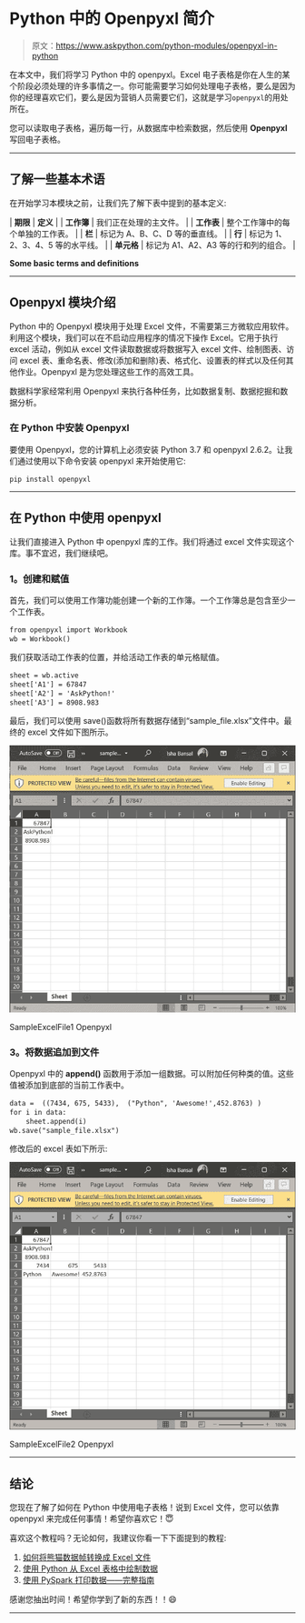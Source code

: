 # Python 中的 Openpyxl 简介

> 原文：<https://www.askpython.com/python-modules/openpyxl-in-python>

在本文中，我们将学习 Python 中的 openpyxl。Excel 电子表格是你在人生的某个阶段必须处理的许多事情之一。你可能需要学习如何处理电子表格，要么是因为你的经理喜欢它们，要么是因为营销人员需要它们，这就是学习`openpyxl`的用处所在。

您可以读取电子表格，遍历每一行，从数据库中检索数据，然后使用 **Openpyxl** 写回电子表格。

* * *

## **了解一些基本术语**

在开始学习本模块之前，让我们先了解下表中提到的基本定义:

| **期限** | **定义** |
| **工作簿** | 我们正在处理的主文件。 |
| **工作表** | 整个工作簿中的每个单独的工作表。 |
| **栏** | 标记为 A、B、C、D 等的垂直线。 |
| **行** | 标记为 1、2、3、4、5 等的水平线。 |
| **单元格** | 标记为 A1、A2、A3 等的行和列的组合。 |

**Some basic terms and definitions**

* * *

## **Openpyxl 模块介绍**

Python 中的 Openpyxl 模块用于处理 Excel 文件，不需要第三方微软应用软件。利用这个模块，我们可以在不启动应用程序的情况下操作 Excel。它用于执行 excel 活动，例如从 excel 文件读取数据或将数据写入 excel 文件、绘制图表、访问 excel 表、重命名表、修改(添加和删除)表、格式化、设置表的样式以及任何其他作业。Openpyxl 是为您处理这些工作的高效工具。

数据科学家经常利用 Openpyxl 来执行各种任务，比如数据复制、数据挖掘和数据分析。

### **在 Python 中安装 Openpyxl**

要使用 Openpyxl，您的计算机上必须安装 Python 3.7 和 openpyxl 2.6.2。让我们通过使用以下命令安装 openpyxl 来开始使用它:

```
pip install openpyxl  

```

* * *

## **在 Python 中使用 openpyxl**

让我们直接进入 Python 中 openpyxl 库的工作。我们将通过 excel 文件实现这个库。事不宜迟，我们继续吧。

### **1。创建和赋值**

首先，我们可以使用工作簿功能创建一个新的工作簿。一个工作簿总是包含至少一个工作表。

```
from openpyxl import Workbook  
wb = Workbook() 

```

我们获取活动工作表的位置，并给活动工作表的单元格赋值。

```
sheet = wb.active 
sheet['A1'] = 67847  
sheet['A2'] = 'AskPython!'
sheet['A3'] = 8908.983

```

最后，我们可以使用 save()函数将所有数据存储到“sample_file.xlsx”文件中。最终的 excel 文件如下图所示。

![SampleExcelFile1 Openpyxl](img/facd08dbfea7363c8ca285d7b6942673.png)

SampleExcelFile1 Openpyxl

### **3。将数据追加到文件**

Openpyxl 中的 **append()** 函数用于添加一组数据。可以附加任何种类的值。这些值被添加到底部的当前工作表中。

```
data =  ((7434, 675, 5433),  ("Python", 'Awesome!',452.8763) )
for i in data:  
    sheet.append(i)  
wb.save("sample_file.xlsx")

```

修改后的 excel 表如下所示:

![SampleExcelFile2 Openpyxl](img/45a0e1a36b8ce7edd074690a107b0305.png)

SampleExcelFile2 Openpyxl

* * *

## **结论**

您现在了解了如何在 Python 中使用电子表格！说到 Excel 文件，您可以依靠 openpyxl 来完成任何事情！希望你喜欢它！😇

喜欢这个教程吗？无论如何，我建议你看一下下面提到的教程:

1.  [如何将熊猫数据帧转换成 Excel 文件](https://www.askpython.com/python-modules/pandas/convert-pandas-dataframe-to-excel)
2.  [使用 Python 从 Excel 表格中绘制数据](https://www.askpython.com/python/examples/plot-data-from-excel-sheet)
3.  [使用 PySpark 打印数据——完整指南](https://www.askpython.com/python-modules/print-data-using-pyspark)

感谢您抽出时间！希望你学到了新的东西！！😄

* * *